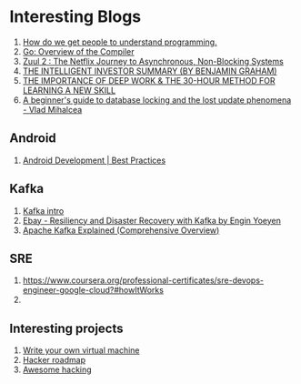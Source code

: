# Interesting Blogs
1. [How do we get people to understand programming.]
2. [Go: Overview of the Compiler]
3. [Zuul 2 : The Netflix Journey to Asynchronous, Non-Blocking Systems]
4. [THE INTELLIGENT INVESTOR SUMMARY (BY BENJAMIN GRAHAM)]
6. [THE IMPORTANCE OF DEEP WORK & THE 30-HOUR METHOD FOR LEARNING A NEW SKILL]
7. [A beginner's guide to database locking and the lost update phenomena - Vlad Mihalcea]

## Android 
1. [Android Development | Best Practices]

## Kafka
1. [Kafka intro]
2. [Ebay - Resiliency and Disaster Recovery with Kafka by Engin Yoeyen]
3. [Apache Kafka Explained (Comprehensive Overview)]

## SRE
1. https://www.coursera.org/professional-certificates/sre-devops-engineer-google-cloud?#howItWorks
2. 

## Interesting projects
1. [Write your own virtual machine] 
2. [Hacker roadmap]
3. [Awesome hacking]

[THE INTELLIGENT INVESTOR SUMMARY (BY BENJAMIN GRAHAM)]: https://www.youtube.com/watch?v=npoyc_X5zO8&feature=youtu.be
[Zuul 2 : The Netflix Journey to Asynchronous, Non-Blocking Systems]: https://netflixtechblog.com/zuul-2-the-netflix-journey-to-asynchronous-non-blocking-systems-45947377fb5c
[Go: Overview of the Compiler]: https://medium.com/a-journey-with-go/go-overview-of-the-compiler-4e5a153ca889
[Ebay - Resiliency and Disaster Recovery with Kafka by Engin Yoeyen]: https://tech.ebayinc.com/engineering/resiliency-and-disaster-recovery-with-kafka/
[Kafka intro]: https://kafka.apache.org/intro
[Apache Kafka Explained (Comprehensive Overview)]: https://www.youtube.com/watch?v=JalUUBKdcA0
[Write your own virtual machine]: https://justinmeiners.github.io/lc3-vm/
[How do we get people to understand programming.]: http://worrydream.com/LearnableProgramming/
[Android Development | Best Practices]: https://proandroiddev.com/android-development-best-practices-7278e9cdbbe9
[THE IMPORTANCE OF DEEP WORK & THE 30-HOUR METHOD FOR LEARNING A NEW SKILL]: https://azeria-labs.com/the-importance-of-deep-work-the-30-hour-method-for-learning-a-new-skill/
[Hacker roadmap]: https://github.com/sundowndev/hacker-roadmap
[Awesome hacking]: https://github.com/Hack-with-Github/Awesome-Hacking
[A beginner's guide to database locking and the lost update phenomena - Vlad Mihalcea]: https://vladmihalcea.com/a-beginners-guide-to-database-locking-and-the-lost-update-phenomena/
